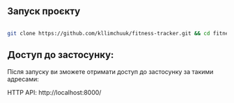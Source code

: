 ## Запуск проєкту

```bash 

git clone https://github.com/kllimchuuk/fitness-tracker.git && cd fitness-tracker && docker compose up --build
```

## Доступ до застосунку:
Після запуску ви зможете отримати доступ до застосунку за такими адресами:

HTTP API: http://localhost:8000/